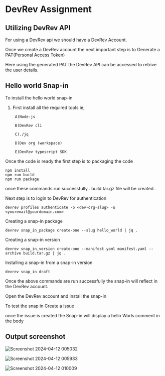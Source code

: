 
# DevRev Assignment

 



## Utilizing DevRev API
For using a DevRev api we should have a DevRev Account.

Once we create a DevRev account the next important step is to Generate a PAT(Personal Access Token) 

Here using the generated PAT the DevRev API can be accessed to retrive the user details.


## Hello world Snap-in
To install the hello world snap-in 

1) First install all the required tools ie;
    
        A)Node-js
    
        B)DevRev cli
    
        C)./jq
    
        D)Dev org (workspace)

        E)DevRev typescript SDK

Once the code is ready the first step is to packaging the code
    
    npm install
    npm run build
    npm run package

once these commands run successfully . build.tar.gz file will be created .

Next step is to login to DevRev for authentication
    
    devrev profiles authenticate -o <dev-org-slug> -u <youremail@yourdomain.com>

Creating a snap-in package

    devrev snap_in_package create-one --slug hello_world | jq .

Creating a snap-in version

    devrev snap_in_version create-one --manifest.yaml manifest.yaml --archive build.tar.gz | jq .

Installing a snap-in from a snap-in version

    devrev snap_in draft

Once the above commands are run successfully 
the snap-in will reflect in the DevRev account.

Open the DevRev account and install the snap-in


To test the snap in Create a issue 

once the issue is created the Snap-in will display a hello Worls comment in the body


## Output screenshot
![Screenshot 2024-04-12 005032](https://github.com/Nishanth57/DevRev/assets/90918241/565b3120-c16f-42a1-ad9f-8aa852e3a0f3)

![Screenshot 2024-04-12 005933](https://github.com/Nishanth57/DevRev/assets/90918241/e8b9e5b6-66bc-4097-92a4-1b7dc48a21f9)

![Screenshot 2024-04-12 010009](https://github.com/Nishanth57/DevRev/assets/90918241/42fea63a-92f5-4eef-9c09-3ff276f8153e)





